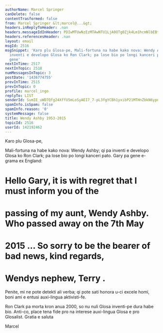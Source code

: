 ```yaml
---
authorName: Marcel Springer
canDelete: false
contentTrasformed: false
from: Marcel Springer &lt;marcel@...&gt;
headers.inReplyToHeader: .nan
headers.messageIdInHeader: PDIwMTUwNzEzMTAwNTU1LjA0OTg0Zjk4Lm1hcmNlbEBtc3ByaW5nZXIuZGU+
headers.referencesHeader: .nan
layout: email
msgId: 2516
msgSnippet: 'Karo plu Glosa-pe, Mali-fortuna na habe kako nova: Wendy Ashby; qi pa
  inventi e developo Glosa ko Ron Clark; pa lose bio po longi kanceri pato. Gary pa
  gene'
nextInTime: 2517
nextInTopic: 2518
numMessagesInTopic: 3
postDate: '1436774755'
prevInTime: 2515
prevInTopic: 0
profile: marcel_ingo
replyTo: LIST
senderId: SumIE_uWD7Qfg24XffU5mLoSyAEI7_7-pL3fgYCBh1yxibP21MTHnZbkN6ypnKqgmtAdz1GyN0pAMSEh5k3HzrMQKl3Lleb5ajt6ag
spamInfo.isSpam: false
spamInfo.reason: '0'
systemMessage: false
title: Wendy Ashby 1953-2015
topicId: 2516
userId: 142192462
---
```



Karo plu Glosa-pe, 

Mali-fortuna na habe kako nova: Wendy Ashby; qi pa inventi e developo
Glosa ko Ron Clark; pa lose bio po longi kanceri pato. 
Gary pa gene e-grama ex England: 

 # Hello Gary,  it is with regret that I must inform you of the
 # passing of my aunt,  Wendy Ashby.  Who passed away on the 7th May
 # 2015  ...  So sorry to be the bearer of bad news,  kind regards,
 # Wendys nephew, Terry . 

Penite, mi ne pote detekti ali verba; qi pote sati honora u-ci excele
homi, boni ami e entusi auxi-lingua aktivisti-fe. 

Ron Clark pa morta kron anua 2000, so nu nuli Glosa inventi-pe dura
habe bio. Anti-co, place tena fide pro na interese auxi-lingua Glosa
e pro Glosalist. Gratia e saluta 

Marcel 

